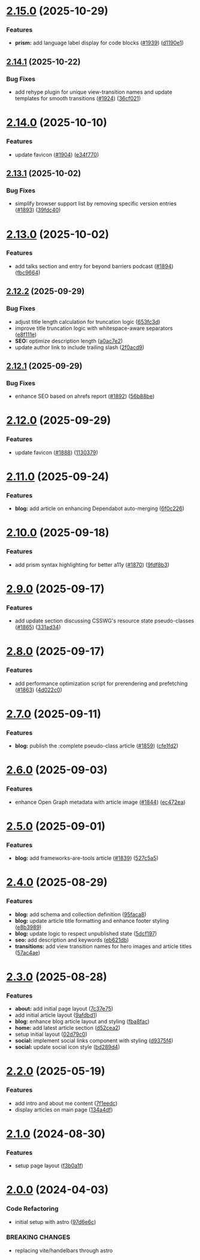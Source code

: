 # [2.15.0](https://github.com/Th3S4mur41/th3s4mur41.me/compare/v2.14.1...v2.15.0) (2025-10-29)


### Features

* **prism:** add language label display for code blocks ([#1939](https://github.com/Th3S4mur41/th3s4mur41.me/issues/1939)) ([d1190e1](https://github.com/Th3S4mur41/th3s4mur41.me/commit/d1190e114f82aff8da31dd63a390a02df7fab2c1))

## [2.14.1](https://github.com/Th3S4mur41/th3s4mur41.me/compare/v2.14.0...v2.14.1) (2025-10-22)


### Bug Fixes

* add rehype plugin for unique view-transition names and update templates for smooth transitions ([#1924](https://github.com/Th3S4mur41/th3s4mur41.me/issues/1924)) ([36cf021](https://github.com/Th3S4mur41/th3s4mur41.me/commit/36cf02169253b25b47025579df03741ed3bd578f))

# [2.14.0](https://github.com/Th3S4mur41/th3s4mur41.me/compare/v2.13.1...v2.14.0) (2025-10-10)


### Features

* update favicon ([#1904](https://github.com/Th3S4mur41/th3s4mur41.me/issues/1904)) ([e34f770](https://github.com/Th3S4mur41/th3s4mur41.me/commit/e34f770bac2463476c2b7e9610adfc0a9362189b))

## [2.13.1](https://github.com/Th3S4mur41/th3s4mur41.me/compare/v2.13.0...v2.13.1) (2025-10-02)


### Bug Fixes

* simplify browser support list by removing specific version entries ([#1893](https://github.com/Th3S4mur41/th3s4mur41.me/issues/1893)) ([39fdc40](https://github.com/Th3S4mur41/th3s4mur41.me/commit/39fdc40ba6f8aab24b9ed191a60151501fac6259))

# [2.13.0](https://github.com/Th3S4mur41/th3s4mur41.me/compare/v2.12.2...v2.13.0) (2025-10-02)


### Features

* add talks section and entry for beyond barriers podcast ([#1894](https://github.com/Th3S4mur41/th3s4mur41.me/issues/1894)) ([fbc9664](https://github.com/Th3S4mur41/th3s4mur41.me/commit/fbc96641c1a2849db6fe2cec12c25c2b0b822757))

## [2.12.2](https://github.com/Th3S4mur41/th3s4mur41.me/compare/v2.12.1...v2.12.2) (2025-09-29)


### Bug Fixes

* adjust title length calculation for truncation logic ([653fc3d](https://github.com/Th3S4mur41/th3s4mur41.me/commit/653fc3d658077ab781b0f3252fb213bfc5ce2a39))
* improve title truncation logic with whitespace-aware separators ([e8f111e](https://github.com/Th3S4mur41/th3s4mur41.me/commit/e8f111e3f22fa5ea21482928b6e4430b04b930a4))
* **SEO:** optimize description length ([a0ac7e2](https://github.com/Th3S4mur41/th3s4mur41.me/commit/a0ac7e232b1fdac77be210ef495abe9ea5ae7b00))
* update author link to include trailing slash ([2f0acd9](https://github.com/Th3S4mur41/th3s4mur41.me/commit/2f0acd944c7ffc366c499125cfc50175ea949699))

## [2.12.1](https://github.com/Th3S4mur41/th3s4mur41.me/compare/v2.12.0...v2.12.1) (2025-09-29)


### Bug Fixes

* enhance SEO based on ahrefs report ([#1892](https://github.com/Th3S4mur41/th3s4mur41.me/issues/1892)) ([56b88be](https://github.com/Th3S4mur41/th3s4mur41.me/commit/56b88bedb83480f889db87d9dabada142c7dddbc))

# [2.12.0](https://github.com/Th3S4mur41/th3s4mur41.me/compare/v2.11.0...v2.12.0) (2025-09-29)


### Features

* update favicon ([#1888](https://github.com/Th3S4mur41/th3s4mur41.me/issues/1888)) ([1130379](https://github.com/Th3S4mur41/th3s4mur41.me/commit/11303798104693ebc8e9b1220ac7804de5d139d4))

# [2.11.0](https://github.com/Th3S4mur41/th3s4mur41.me/compare/v2.10.0...v2.11.0) (2025-09-24)


### Features

* **blog:** add article on enhancing Dependabot auto-merging ([6f0c226](https://github.com/Th3S4mur41/th3s4mur41.me/commit/6f0c22647e17cd099330b3dfb5033374621fed8e))

# [2.10.0](https://github.com/Th3S4mur41/th3s4mur41.me/compare/v2.9.0...v2.10.0) (2025-09-18)


### Features

* add prism syntax highlighting for better a11y ([#1870](https://github.com/Th3S4mur41/th3s4mur41.me/issues/1870)) ([9fdf8b3](https://github.com/Th3S4mur41/th3s4mur41.me/commit/9fdf8b37b9118ffe59904534ad90497df0782a7f))

# [2.9.0](https://github.com/Th3S4mur41/th3s4mur41.me/compare/v2.8.0...v2.9.0) (2025-09-17)


### Features

* add update section discussing CSSWG's resource state pseudo-classes ([#1865](https://github.com/Th3S4mur41/th3s4mur41.me/issues/1865)) ([331ad34](https://github.com/Th3S4mur41/th3s4mur41.me/commit/331ad34a649613a9128b5025d099f51e92c78a6c))

# [2.8.0](https://github.com/Th3S4mur41/th3s4mur41.me/compare/v2.7.0...v2.8.0) (2025-09-17)


### Features

* add performance optimization script for prerendering and prefetching ([#1863](https://github.com/Th3S4mur41/th3s4mur41.me/issues/1863)) ([4d022c0](https://github.com/Th3S4mur41/th3s4mur41.me/commit/4d022c0ce0aff731fc28a239efe3eb74299e3a06))

# [2.7.0](https://github.com/Th3S4mur41/th3s4mur41.me/compare/v2.6.0...v2.7.0) (2025-09-11)


### Features

* **blog:** publish the :complete pseudo-class article ([#1859](https://github.com/Th3S4mur41/th3s4mur41.me/issues/1859)) ([cfe1fd2](https://github.com/Th3S4mur41/th3s4mur41.me/commit/cfe1fd233623eacba6bac63da750d6af4f44ac26))

# [2.6.0](https://github.com/Th3S4mur41/th3s4mur41.me/compare/v2.5.0...v2.6.0) (2025-09-03)


### Features

* enhance Open Graph metadata with article image ([#1844](https://github.com/Th3S4mur41/th3s4mur41.me/issues/1844)) ([ec472ea](https://github.com/Th3S4mur41/th3s4mur41.me/commit/ec472ea762f599ca2c9f60d0ff87f507e67ce118))

# [2.5.0](https://github.com/Th3S4mur41/th3s4mur41.me/compare/v2.4.0...v2.5.0) (2025-09-01)


### Features

* **blog:** add frameworks-are-tools article ([#1839](https://github.com/Th3S4mur41/th3s4mur41.me/issues/1839)) ([527c5a5](https://github.com/Th3S4mur41/th3s4mur41.me/commit/527c5a50ed9987447bc8fe91f5ac2a846d7199c9))

# [2.4.0](https://github.com/Th3S4mur41/th3s4mur41.me/compare/v2.3.0...v2.4.0) (2025-08-29)


### Features

* **blog:** add schema and collection definition ([95faca8](https://github.com/Th3S4mur41/th3s4mur41.me/commit/95faca8963a8fe8a9ef0a25ed9f0793840ea4062))
* **blog:** update article title formatting and enhance footer styling ([e8b3989](https://github.com/Th3S4mur41/th3s4mur41.me/commit/e8b39896d75c0335ced7b06027163083018d3320))
* **blog:** update logic to respect unpublished state ([5dcf197](https://github.com/Th3S4mur41/th3s4mur41.me/commit/5dcf197b7cf0cd55fc0fa943f93a70fb4cc02154))
* **seo:** add description and keywords ([eb621db](https://github.com/Th3S4mur41/th3s4mur41.me/commit/eb621dbf7ec8d68cc42516a459f17dc585a93d31))
* **transitions:** add view transition names for hero images and article titles ([57ac4ae](https://github.com/Th3S4mur41/th3s4mur41.me/commit/57ac4ae9c6a228175dd3dda344d4668aa4e2eb31))

# [2.3.0](https://github.com/Th3S4mur41/th3s4mur41.me/compare/v2.2.0...v2.3.0) (2025-08-28)


### Features

* **about:** add initial page layout ([7c37e75](https://github.com/Th3S4mur41/th3s4mur41.me/commit/7c37e750771fec348db156a6d9ed628d03eaecba))
* add initial article layout ([9afdbd1](https://github.com/Th3S4mur41/th3s4mur41.me/commit/9afdbd1cbb21a7893dd1ac04b6656c39555bb6cf))
* **blog:** enhance blog article layout and styling ([fba8fac](https://github.com/Th3S4mur41/th3s4mur41.me/commit/fba8facf9480d30dc934aac5545fa76bd60ff176))
* **home:** add latest article section ([d52cea2](https://github.com/Th3S4mur41/th3s4mur41.me/commit/d52cea2e86e179859c8fefcac13bcb160a751e3e))
* setup initial layout ([02d79c0](https://github.com/Th3S4mur41/th3s4mur41.me/commit/02d79c029f4076fce75b9f8f71632267209f3e9b))
* **social:** implement social links component with styling ([d9375f4](https://github.com/Th3S4mur41/th3s4mur41.me/commit/d9375f48ecdab01f50c8ab85238df323057aaf5d))
* **social:** update social icon style ([bd289d4](https://github.com/Th3S4mur41/th3s4mur41.me/commit/bd289d4091c12c0fec2fad01d07ba68cb5f89f3f))

# [2.2.0](https://github.com/Th3S4mur41/th3s4mur41.me/compare/v2.1.0...v2.2.0) (2025-05-19)


### Features

* add intro and about me content ([7f1eedc](https://github.com/Th3S4mur41/th3s4mur41.me/commit/7f1eedc439d1dfc4a12e60455aa2aea2cd114084))
* display articles on main page ([134a4df](https://github.com/Th3S4mur41/th3s4mur41.me/commit/134a4dfc8174ee2ce12005ef39b4dc712df65f0c))

# [2.1.0](https://github.com/Th3S4mur41/th3s4mur41.me/compare/v2.0.0...v2.1.0) (2024-08-30)


### Features

* setup page layout ([f3b0a1f](https://github.com/Th3S4mur41/th3s4mur41.me/commit/f3b0a1f4fa1876b856a168eb844c3cb238ef8963))

# [2.0.0](https://github.com/Th3S4mur41/th3s4mur41.me/compare/v1.0.0...v2.0.0) (2024-04-03)


### Code Refactoring

* initial setup with astro ([97d6e6c](https://github.com/Th3S4mur41/th3s4mur41.me/commit/97d6e6c14a9b0b6e6b7a23b677659963f7e946e3))


### BREAKING CHANGES

* replacing vite/handelbars through astro
